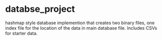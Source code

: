 # databse_project
hashmap style database implemention that creates two binary files, one index file for the location of the data in main database file. Includes CSVs for starter data. 
